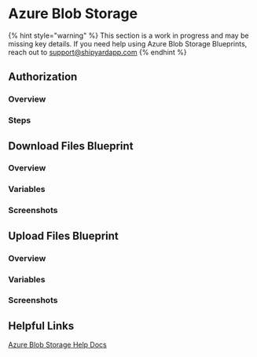 # Azure Blob Storage

{% hint style="warning" %}
This section is a work in progress and may be missing key details. If you need help using Azure Blob Storage Blueprints, reach out to support@shipyardapp.com
{% endhint %}

## Authorization

### Overview

### Steps

## Download Files Blueprint

### Overview

### Variables

### Screenshots

## Upload Files Blueprint

### Overview

### Variables

### Screenshots

## Helpful Links

[Azure Blob Storage Help Docs](https://docs.microsoft.com/en-us/azure/storage/blobs/)

